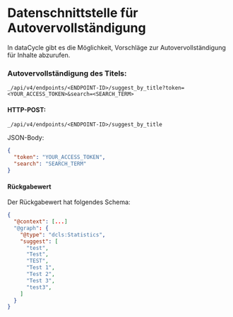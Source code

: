 # Datenschnittstelle für Autovervollständigung

In dataCycle gibt es die Möglichkeit, Vorschläge zur Autovervollständigung für Inhalte abzurufen.

### Autovervollständigung des Titels:

```url
_/api/v4/endpoints/<ENDPOINT-ID>/suggest_by_title?token=<YOUR_ACCESS_TOKEN>&search=<SEARCH_TERM>
```
#### HTTP-POST:

```url
_/api/v4/endpoints/<ENDPOINT-ID>/suggest_by_title
```
JSON-Body:
```json
{
  "token": "YOUR_ACCESS_TOKEN",
  "search": "SEARCH_TERM"
}
```

#### Rückgabewert

Der Rückgabewert hat folgendes Schema:

```json
{
  "@context": [...]
  "@graph": {
    "@type": "dcls:Statistics",
    "suggest": [
      "test",
      "Test",
      "TEST",
      "Test 1",
      "Test 2",
      "Test 3",
      "test3",
    ]
  }
}
```
